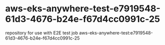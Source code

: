 # aws-eks-anywhere-test-e7919548-61d3-4676-b24e-f67d4cc0991c-25
repository for use with E2E test job aws-eks-anywhere-test:e7919548-61d3-4676-b24e-f67d4cc0991c-25
